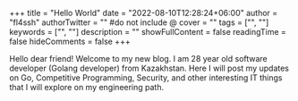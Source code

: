 +++
title = "Hello World"
date = "2022-08-10T12:28:24+06:00"
author = "fl4ssh"
authorTwitter = "" #do not include @
cover = ""
tags = ["", ""]
keywords = ["", ""]
description = ""
showFullContent = false
readingTime = false
hideComments = false
+++

Hello dear friend!
Welcome to my new blog. I am 28 year old software developer (Golang developer) from Kazakhstan. 
Here I will post my updates on Go, Competitive Programming, Security, and other interesting IT things that I will explore on my engineering path.

